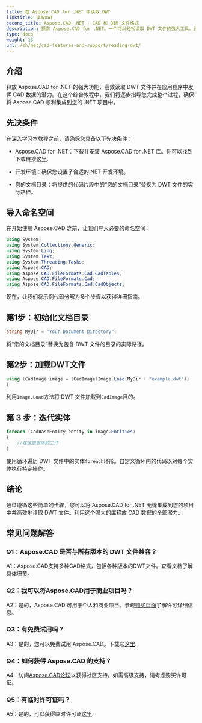```yaml
---
title: 在 Aspose.CAD for .NET 中读取 DWT
linktitle: 读取DWT
second_title: Aspose.CAD .NET - CAD 和 BIM 文件格式
description: 探索 Aspose.CAD for .NET。一个可以轻松读取 DWT 文件的强大工具。通过我们用户友好的教程增强您的 CAD 数据集成。
type: docs
weight: 13
url: /zh/net/cad-features-and-support/reading-dwt/
---
```

## 介绍

释放 Aspose.CAD for .NET 的强大功能，高效读取 DWT 文件并在应用程序中发挥 CAD 数据的潜力。在这个综合教程中，我们将逐步指导您完成整个过程，确保将 Aspose.CAD 顺利集成到您的 .NET 项目中。

## 先决条件

在深入学习本教程之前，请确保您具备以下先决条件：

-  Aspose.CAD for .NET：下载并安装 Aspose.CAD for .NET 库。你可以找到下载链接[这里](https://releases.aspose.com/cad/net/).

- 开发环境：确保您设置了合适的.NET 开发环境。

- 您的文档目录：将提供的代码片段中的“您的文档目录”替换为 DWT 文件的实际路径。

## 导入命名空间

在开始使用 Aspose.CAD 之前，让我们导入必要的命名空间：

```csharp
using System;
using System.Collections.Generic;
using System.Linq;
using System.Text;
using System.Threading.Tasks;
using Aspose.CAD;
using Aspose.CAD.FileFormats.Cad.CadTables;
using Aspose.CAD.FileFormats.Cad;
using Aspose.CAD.FileFormats.Cad.CadObjects;
```

现在，让我们将示例代码分解为多个步骤以获得详细指南。

## 第1步：初始化文档目录

```csharp
string MyDir = "Your Document Directory";
```

将“您的文档目录”替换为包含 DWT 文件的目录的实际路径。

## 第2步：加载DWT文件

```csharp
using (CadImage image = (CadImage)Image.Load(MyDir + "example.dwt"))
{
```

利用`Image.Load`方法将 DWT 文件加载到`CadImage`目的。

## 第 3 步：迭代实体

```csharp
foreach (CadBaseEntity entity in image.Entities)
{
    //在这里做你的工作
}
```

使用循环遍历 DWT 文件中的实体`foreach`环形。自定义循环内的代码以对每个实体执行特定操作。

## 结论

通过遵循这些简单的步骤，您可以将 Aspose.CAD for .NET 无缝集成到您的项目中并高效地读取 DWT 文件。利用这个强大的库释放 CAD 数据的全部潜力。

## 常见问题解答

### Q1：Aspose.CAD 是否与所有版本的 DWT 文件兼容？

A1：Aspose.CAD支持多种CAD格式，包括各种版本的DWT文件。查看文档了解具体细节。

### Q2：我可以将Aspose.CAD用于商业项目吗？

 A2：是的，Aspose.CAD 可用于个人和商业项目。参观[购买页面](https://purchase.aspose.com/buy)了解许可详细信息。

### Q3：有免费试用吗？

A3：是的，您可以免费试用 Aspose.CAD。下载它[这里](https://releases.aspose.com/).

### Q4：如何获得 Aspose.CAD 的支持？

 A4：访问[Aspose.CAD论坛](https://forum.aspose.com/c/cad/19)以获得社区支持。如需高级支持，请考虑购买许可证。

### Q5：有临时许可证吗？

 A5：是的，可以获得临时许可证[这里](https://purchase.aspose.com/temporary-license/).